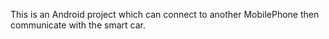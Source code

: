 This is an Android project which can connect to another MobilePhone
then communicate with the smart car.
